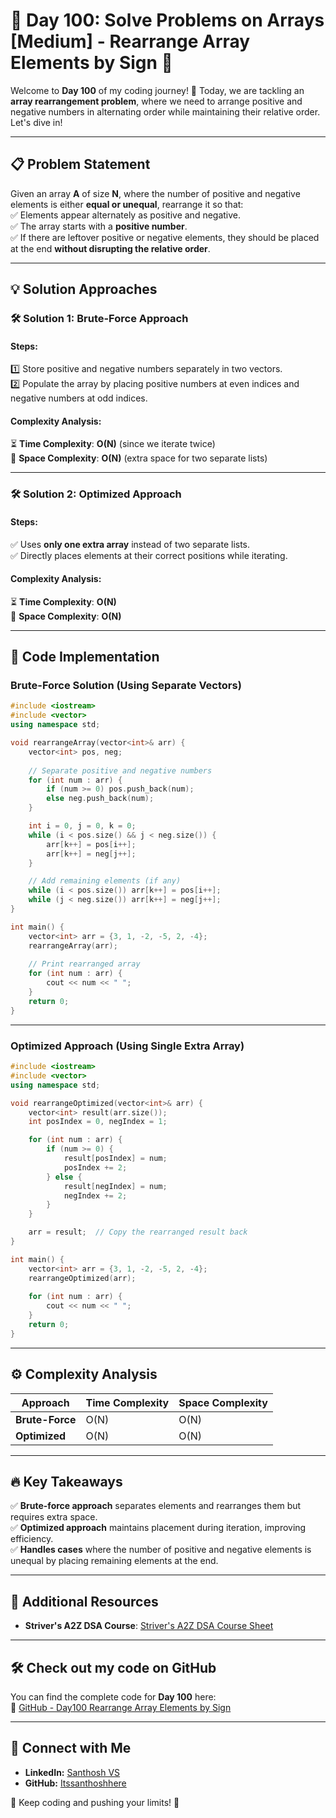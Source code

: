 # 🚀 Day 100: Solve Problems on Arrays [Medium] - Rearrange Array Elements by Sign 🚀  

Welcome to **Day 100** of my coding journey! 🎉 Today, we are tackling an **array rearrangement problem**, where we need to arrange positive and negative numbers in alternating order while maintaining their relative order. Let's dive in!  

---

## 📋 Problem Statement  

Given an array **A** of size **N**, where the number of positive and negative elements is either **equal or unequal**, rearrange it so that:  
✅ Elements appear alternately as positive and negative.  
✅ The array starts with a **positive number**.  
✅ If there are leftover positive or negative elements, they should be placed at the end **without disrupting the relative order**.  

---

## 💡 Solution Approaches  

### 🛠 Solution 1: Brute-Force Approach  
#### **Steps:**  
1️⃣ Store positive and negative numbers separately in two vectors.  
2️⃣ Populate the array by placing positive numbers at even indices and negative numbers at odd indices.  

#### **Complexity Analysis:**  
⏳ **Time Complexity**: **O(N)** (since we iterate twice)  
💾 **Space Complexity**: **O(N)** (extra space for two separate lists)  

---

### 🛠 Solution 2: Optimized Approach  
#### **Steps:**  
✅ Uses **only one extra array** instead of two separate lists.  
✅ Directly places elements at their correct positions while iterating.  

#### **Complexity Analysis:**  
⏳ **Time Complexity**: **O(N)**  
💾 **Space Complexity**: **O(N)**  

---

## 📌 Code Implementation  

### **Brute-Force Solution (Using Separate Vectors)**  
```cpp
#include <iostream>
#include <vector>
using namespace std;

void rearrangeArray(vector<int>& arr) {
    vector<int> pos, neg;
    
    // Separate positive and negative numbers
    for (int num : arr) {
        if (num >= 0) pos.push_back(num);
        else neg.push_back(num);
    }

    int i = 0, j = 0, k = 0;
    while (i < pos.size() && j < neg.size()) {
        arr[k++] = pos[i++];
        arr[k++] = neg[j++];
    }

    // Add remaining elements (if any)
    while (i < pos.size()) arr[k++] = pos[i++];
    while (j < neg.size()) arr[k++] = neg[j++];
}

int main() {
    vector<int> arr = {3, 1, -2, -5, 2, -4};
    rearrangeArray(arr);
    
    // Print rearranged array
    for (int num : arr) {
        cout << num << " ";
    }
    return 0;
}
```

---

### **Optimized Approach (Using Single Extra Array)**  
```cpp
#include <iostream>
#include <vector>
using namespace std;

void rearrangeOptimized(vector<int>& arr) {
    vector<int> result(arr.size());
    int posIndex = 0, negIndex = 1;

    for (int num : arr) {
        if (num >= 0) {
            result[posIndex] = num;
            posIndex += 2;
        } else {
            result[negIndex] = num;
            negIndex += 2;
        }
    }

    arr = result;  // Copy the rearranged result back
}

int main() {
    vector<int> arr = {3, 1, -2, -5, 2, -4};
    rearrangeOptimized(arr);
    
    for (int num : arr) {
        cout << num << " ";
    }
    return 0;
}
```

---

## ⚙️ Complexity Analysis  

| **Approach**       | **Time Complexity** | **Space Complexity** |  
|--------------------|-------------------|-------------------|  
| **Brute-Force**    | O(N)              | O(N)              |  
| **Optimized**      | O(N)              | O(N)              |  

---

## 🔥 Key Takeaways  

✅ **Brute-force approach** separates elements and rearranges them but requires extra space.  
✅ **Optimized approach** maintains placement during iteration, improving efficiency.  
✅ **Handles cases** where the number of positive and negative elements is unequal by placing remaining elements at the end.  

---

## 🔗 Additional Resources  

- **Striver's A2Z DSA Course**: [Striver's A2Z DSA Course Sheet](https://takeuforward.org/strivers-a2z-dsa-course/strivers-a2z-dsa-course-sheet-2)  

---

## 🛠️ Check out my code on GitHub  
You can find the complete code for **Day 100** here:  
🔗 [GitHub - Day100 Rearrange Array Elements by Sign](https://github.com/Itssanthoshhere/Data-Structures-and-Algorithms/blob/main/C%2B%2B%20with%20DSA-learning-journey/Day_100_Solve%20Problems%20on%20Arrays%20%5BMedium%5D%20-%20Rearrange%20Array%20Elements%20by%20Sign/Rearrange_Array_Elements_by_Sign.cpp)  

---

## 🔗 Connect with Me  
- **LinkedIn:** [Santhosh VS](https://www.linkedin.com/in/thesanthoshvs/)  
- **GitHub:** [Itssanthoshhere](https://github.com/Itssanthoshhere)  

🎯 Keep coding and pushing your limits! 🚀

